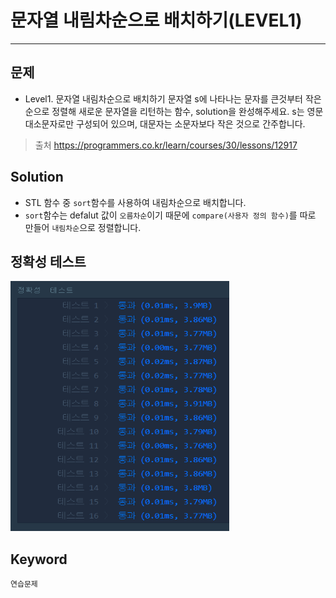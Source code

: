 # 문자열 내림차순으로 배치하기(LEVEL1)
---
## 문제
- Level1. 문자열 내림차순으로 배치하기
문자열 s에 나타나는 문자를 큰것부터 작은 순으로 정렬해 새로운 문자열을 리턴하는 함수, solution을 완성해주세요.
s는 영문 대소문자로만 구성되어 있으며, 대문자는 소문자보다 작은 것으로 간주합니다.

> 출처 https://programmers.co.kr/learn/courses/30/lessons/12917

## Solution
- STL 함수 중 ```sort```함수를 사용하여 내림차순으로 배치합니다.
- ```sort```함수는 defalut 값이 ```오름차순```이기 때문에 ```compare(사용자 정의 함수)```를 따로 만들어 ```내림차순```으로 정렬합니다.

## 정확성 테스트 
<img src="Lv1-11_confirm.PNG" width = "350" height="400">

## Keyword
```연습문제```
